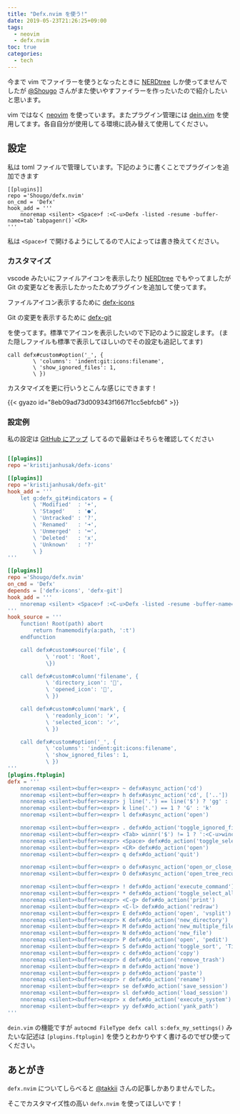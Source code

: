 ```yaml
---
title: "Defx.nvim を使う!"
date: 2019-05-23T21:26:25+09:00
tags:
  - neovim
  - defx.nvim
toc: true
categories:
  - tech
---
```

今まで vim でファイラーを使うとなったときに [NERDtree][1] しか使ってませんでしたが [@Shougo][2] さんがまた使いやすファイラーを作ったいたので紹介したいと思います。

<!--more-->

vim ではなく [neovim][3] を使っています。またプラグイン管理には [dein.vim][4] を使用してます。各自自分が使用してる環境に読み替えて使用してください。

## 設定

私は toml ファイルで管理しています。下記のように書くことでプラグインを追加できます

```
[[plugins]]
repo ='Shougo/defx.nvim'
on_cmd = 'Defx'
hook_add = '''
	nnoremap <silent> <Space>f :<C-u>Defx -listed -resume -buffer-name=tab`tabpagenr()`<CR>
'''
```

私は `<Space>f` で開けるようにしてるので人によっては書き換えてください。

### カスタマイズ

vscode みたいにファイルアイコンを表示したり [NERDtree][1] でもやってましたが Git の変更などを表示したかったためプラグインを追加して使ってます。

ファイルアイコン表示するために [defx-icons][5]

Git の変更を表示するために [defx-git][6]

を使ってます。標準でアイコンを表示したいので下記のように設定します。
(また隠しファイルも標準で表示してほしいのでその設定も追記してます)

```
call defx#custom#option('_', {
		\ 'columns': 'indent:git:icons:filename',
		\ 'show_ignored_files': 1,
		\ })
```

カスタマイズを更に行いうとこんな感じにできます！

{{< gyazo id="8eb09ad73d009343f1667f1cc5ebfcb6" >}}

### 設定例

私の設定は [GitHub にアップ][7] してるので最新はそちらを確認してください

```toml

[[plugins]]
repo ='kristijanhusak/defx-icons'

[[plugins]]
repo ='kristijanhusak/defx-git'
hook_add = '''
	let g:defx_git#indicators = {
		\ 'Modified'  : '+',
		\ 'Staged'    : '●',
		\ 'Untracked' : '?',
		\ 'Renamed'   : '➜',
		\ 'Unmerged'  : '═',
		\ 'Deleted'   : 'x',
		\ 'Unknown'   : '?'
		\ }
'''

[[plugins]]
repo ='Shougo/defx.nvim'
on_cmd = 'Defx'
depends = ['defx-icons', 'defx-git']
hook_add = '''
	nnoremap <silent> <Space>f :<C-u>Defx -listed -resume -buffer-name=tab`tabpagenr()`<CR>
'''
hook_source = '''
	function! Root(path) abort
		return fnamemodify(a:path, ':t')
	endfunction

	call defx#custom#source('file', {
			\ 'root': 'Root',
			\})

	call defx#custom#column('filename', {
			\ 'directory_icon': '',
			\ 'opened_icon': '',
			\ })

	call defx#custom#column('mark', {
			\ 'readonly_icon': '✗',
			\ 'selected_icon': '✓',
			\ })

	call defx#custom#option('_', {
			\ 'columns': 'indent:git:icons:filename',
			\ 'show_ignored_files': 1,
			\ })
'''
[plugins.ftplugin]
defx = '''
	nnoremap <silent><buffer><expr> ~ defx#async_action('cd')
	nnoremap <silent><buffer><expr> h defx#async_action('cd', ['..'])
	nnoremap <silent><buffer><expr> j line('.') == line('$') ? 'gg' : 'j'
	nnoremap <silent><buffer><expr> k line('.') == 1 ? 'G' : 'k'
	nnoremap <silent><buffer><expr> l defx#async_action('open')

	nnoremap <silent><buffer><expr> . defx#do_action('toggle_ignored_files')
	nnoremap <silent><buffer><expr> <Tab> winnr('$') != 1 ? ':<C-u>wincmd w<CR>' : ':<C-u>Defx -buffer-name=temp -split=vertical<CR>'
	nnoremap <silent><buffer><expr> <Space> defx#do_action('toggle_select') . 'j'
	nnoremap <silent><buffer><expr> <CR> defx#do_action('open')
	nnoremap <silent><buffer><expr> q defx#do_action('quit')

	nnoremap <silent><buffer><expr> o defx#async_action('open_or_close_tree')
	nnoremap <silent><buffer><expr> O defx#async_action('open_tree_recursive')

	nnoremap <silent><buffer><expr> ! defx#do_action('execute_command')
	nnoremap <silent><buffer><expr> * defx#do_action('toggle_select_all')
	nnoremap <silent><buffer><expr> <C-g> defx#do_action('print')
	nnoremap <silent><buffer><expr> <C-l> defx#do_action('redraw')
	nnoremap <silent><buffer><expr> E defx#do_action('open', 'vsplit')
	nnoremap <silent><buffer><expr> K defx#do_action('new_directory')
	nnoremap <silent><buffer><expr> M defx#do_action('new_multiple_files')
	nnoremap <silent><buffer><expr> N defx#do_action('new_file')
	nnoremap <silent><buffer><expr> P defx#do_action('open', 'pedit')
	nnoremap <silent><buffer><expr> S defx#do_action('toggle_sort', 'Time')
	nnoremap <silent><buffer><expr> c defx#do_action('copy')
	nnoremap <silent><buffer><expr> d defx#do_action('remove_trash')
	nnoremap <silent><buffer><expr> m defx#do_action('move')
	nnoremap <silent><buffer><expr> p defx#do_action('paste')
	nnoremap <silent><buffer><expr> r defx#do_action('rename')
	nnoremap <silent><buffer><expr> se defx#do_action('save_session')
	nnoremap <silent><buffer><expr> sl defx#do_action('load_session')
	nnoremap <silent><buffer><expr> x defx#do_action('execute_system')
	nnoremap <silent><buffer><expr> yy defx#do_action('yank_path')
'''
```

`dein.vim` の機能ですが `autocmd FileType defx call s:defx_my_settings()` みたいな記述は `[plugins.ftplugin]` を使うとわかりやすく書けるのでぜひ使ってください。

## あとがき

`defx.nvim` についてしらべると [@takkii][8] さんの記事しかありませんでした。

そこでカスタマイズ性の高い `defx.nvim` を使ってほしいです！

[1]:https://github.com/scrooloose/nerdtree
[2]:https://github.com/Shougo
[3]:https://neovim.io/
[4]:https://github.com/Shougo/dein.vim
[5]:https://github.com/kristijanhusak/defx-icons
[6]:https://github.com/kristijanhusak/defx-git
[7]:https://github.com/ress997/dotfiles-neovim
[8]:https://takkii.hatenablog.com/about
